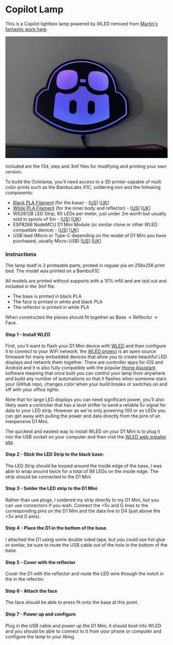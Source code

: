 # Copilot Lamp

This is a Copilot lightbox lamp powered by WLED remixed from [Martin's fantastic work here](https://github.com/martinwoodward/octolamp). 


![lamp](images/lamp.jpg)

Included are the f3d, step and 3mf files for modifying and printing your own version.

To build the Octolamp, you'll need access to a 3D printer capable of multi color prints such as the BambuLabs X1C, soldering iron and the following components:

- [Black PLA Filament](https://amzn.to/3CTo54W) (for the base) - [[US](https://amzn.to/3CTo54W)] [[UK](https://amzn.to/3w7fCXX)]
- [White PLA Filament](https://amzn.to/3GKObIz) (for the inner body and reflector) - [[US](https://amzn.to/3GKObIz)] [[UK](https://amzn.to/3XBNVSM)]
- WS2812B LED Strip, 60 LEDs per meter, just under 2m worth but usually sold in spools of 5m - [[US](https://amzn.to/3XwWnCT)] [[UK](https://amzn.to/3QKIzm6)]
- ESP8266 NodeMCU D1 Mini Module (or similar clone or other WLED compatible device) - [[US](https://amzn.to/3koQwS0)] [[UK](https://amzn.to/3kmp473)]
- USB lead (Micro or Type-C depending on the model of D1 Mini you have purchased, usually Micro-USB) [[US](https://amzn.to/3CTpqsl)] [[UK](https://amzn.to/3XxulY2)]

### Instructions

The lamp itself is 3 printeable parts, printed in regular pla on 256x256 print bed. The model was printed on a BambuX1C

All models are printed without supports with a 10% infill and are laid out and included in the 3mf file.

- The base is printed in black PLA
- The face is printed in white and black PLA
- The reflector is printed in white PLA

When constructed the pieces should fit together as Base -> Reflector -> Face.

#### Step 1 - Install WLED

First, you'll want to flash your D1 Mini device with [WLED](https://kno.wled.ge/) and then configure it to connect to your WiFi network. the [WLED project](https://kno.wled.ge/) is an open source firmware for many embedded devices that allow you to create beautiful LED displays and network them together. There are controller apps for iOS and Android and it is also fully compatible with the popular [Home Assistant](https://www.home-assistant.io/) software meaning that once built you can control your lamp from anywhere and build any number of automations so that it flashes when someone stars your GitHub repo, changes color when your build breaks or switches on and off with your office lights. 

Note that for large LED displays you can need significant power, you'll also likely want a controller that has a level shifter to send a reliable 5v signal for data to your LED strip. However as we're only powering 100 or so LEDs you can get away with pulling the power and data directly from the pins of an inexpensive D1 Mini.

The quickest and easiest way to install WLED on your D1 Mini is to plug it into the USB socket on your computer and then visit the [WLED web installer site](https://install.wled.me/).

#### Step 2 - Stick the LED Strip to the black base:
The LED Strip should be looped around the inside edge of the base, I was able to wrap around twice for a total of 98 LEDs on the inside edge. The strip should be connected to the D1 Mini

#### Step 3 - Solder the LED strip to the D1 Mini
Rather than use plugs, I soldered my strip directly to my D1 Mini, but you can use connectors if you wish.  Connect the +5v and G lines to the corresponding pins on the D1 Mini and the data line to D4 (just above the +5v and G pins).

#### Step 4 - Place the D1 in the bottom of the base.
I attached the D1 using some double sided tape, but you could use hot glue or similar, be sure to route the USB cable out of the hole in the bottom of the base.

#### Step 5 - Cover with the reflector
Cover the D1 with the reflector and route the LED wire through the notch in the in the refector.

#### Step 6 - Attach the face
The face should be able to press fit onto the base at this point.

#### Step 7 - Power up and configure
Plug in the USB cable and power up the D1 Mini, it should boot into WLED and you should be able to connect to it from your phone or computer and configure the lamp to your liking.
